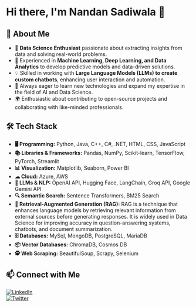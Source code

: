 # Hi there, I'm Nandan Sadiwala 👋  

## 🚀 About Me  
- 🎯 **Data Science Enthusiast** passionate about extracting insights from data and solving real-world problems.  
- 🤖 Experienced in **Machine Learning, Deep Learning, and Data Analytics** to develop predictive models and data-driven solutions.  
- 💡 Skilled in working with **Large Language Models (LLMs) to create custom chatbots**, enhancing user interaction and automation.  
- 🧠 Always eager to learn new technologies and expand my expertise in the field of AI and Data Science.  
- 🌍 Enthusiastic about contributing to open-source projects and collaborating with like-minded professionals.  

## 🛠 Tech Stack  
- **🖥 Programming:** Python, Java, C++, C#, .NET, HTML, CSS, JavaScript  
- **📚 Libraries & Frameworks:** Pandas, NumPy, Scikit-learn, TensorFlow, PyTorch, Streamlit  
- **📊 Visualization:** Matplotlib, Seaborn, Power BI  
- **☁ Cloud:** Azure, AWS  
- **📝 LLMs & NLP:** OpenAI API, Hugging Face, LangChain, Groq API, Google Gemini API  
- **🔍 Semantic Search:** Sentence Transformers, BM25 Search  
- **📖 Retrieval-Augmented Generation (RAG):** RAG is a technique that enhances language models by retrieving relevant information from external sources before generating responses. It is widely used in Data Science for improving accuracy in question-answering systems, chatbots, and document summarization.  
- **🗄 Databases:** MySql, MongoDB, PostgreSQL, MariaDB  
- **📦 Vector Databases:** ChromaDB, Cosmos DB
- **🕵️ Web Scraping:** BeautifulSoup, Scrapy, Selenium  

## 📫 Connect with Me  
[![LinkedIn](https://img.shields.io/badge/LinkedIn-0077B5?style=flat&logo=linkedin)](https://www.linkedin.com/in/nandan-sadiwala/)  
[![Twitter](https://img.shields.io/badge/Twitter-1DA1F2?style=flat&logo=twitter&logoColor=white)](https://x.com/SadiwalaNandan)

